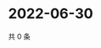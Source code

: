 # 2022-06-30

共 0 条

<!-- BEGIN WEIBO -->
<!-- 最后更新时间 Thu Jun 30 2022 06:00:56 GMT+0800 (China Standard Time) -->

<!-- END WEIBO -->
